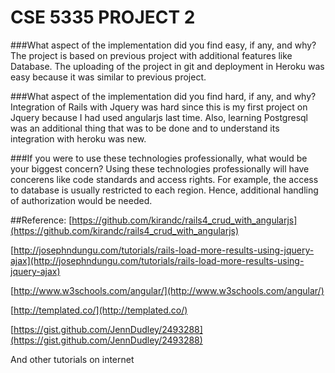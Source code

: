 CSE 5335 PROJECT 2
==================

###What aspect of the implementation did you find easy, if any, and why?
The project is based on previous project with additional features like Database. The uploading of the project in git and deployment in Heroku was easy because it was similar to previous project.

###What aspect of the implementation did you find hard, if any, and why?
Integration of Rails with Jquery was hard since this is my first project on Jquery because I had used angularjs last time. Also, learning Postgresql was an additional thing that was to be done and to understand its integration with heroku was new.

###If you were to use these technologies professionally, what would be your biggest concern?
Using these technologies professionally will have concerens like code standards and access rights. For example, the access to database is usually restricted to each region. Hence, additional handling of authorization would be needed.

##Reference:
[https://github.com/kirandc/rails4_crud_with_angularjs](https://github.com/kirandc/rails4_crud_with_angularjs)

[http://josephndungu.com/tutorials/rails-load-more-results-using-jquery-ajax](http://josephndungu.com/tutorials/rails-load-more-results-using-jquery-ajax)

[http://www.w3schools.com/angular/](http://www.w3schools.com/angular/) 

[http://templated.co/](http://templated.co/) 

[https://gist.github.com/JennDudley/2493288](https://gist.github.com/JennDudley/2493288) 

And other tutorials on internet
